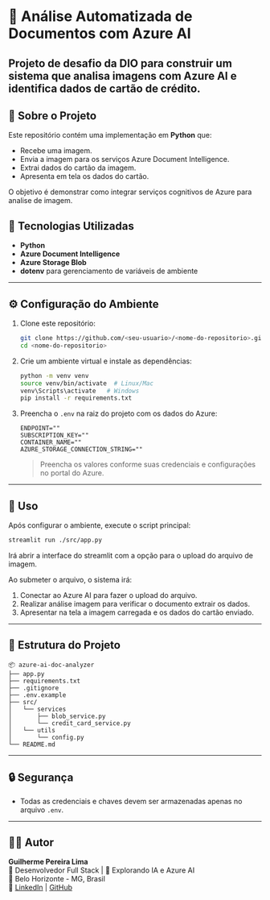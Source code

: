 # 🧠 Análise Automatizada de Documentos com Azure AI

Projeto de desafio da **DIO** para construir um sistema que analisa imagens com Azure AI e identifica dados de cartão de crédito.
---

## 🧾 Sobre o Projeto

Este repositório contém uma implementação em **Python** que:

- Recebe uma imagem.
- Envia a imagem para os serviços Azure Document Intelligence.
- Extrai dados do cartão da imagem.
- Apresenta em tela os dados do cartão.

O objetivo é demonstrar como integrar serviços cognitivos de Azure para analise de imagem.

## 🧩 Tecnologias Utilizadas

- **Python**
- **Azure Document Intelligence**
- **Azure Storage Blob**
- **dotenv** para gerenciamento de variáveis de ambiente

---

## ⚙️ Configuração do Ambiente

1. Clone este repositório:
   ```bash
   git clone https://github.com/<seu-usuario>/<nome-do-repositorio>.git
   cd <nome-do-repositorio>
   ```

2. Crie um ambiente virtual e instale as dependências:
   ```bash
   python -m venv venv
   source venv/bin/activate  # Linux/Mac
   venv\Scripts\activate   # Windows
   pip install -r requirements.txt
   ```

3. Preencha o `.env` na raiz do projeto com os dados do Azure:
   ```env
   ENDPOINT=""
   SUBSCRIPTION_KEY=""
   CONTAINER_NAME=""
   AZURE_STORAGE_CONNECTION_STRING=""
   ```

   > Preencha os valores conforme suas credenciais e configurações no portal do Azure.

---

## 🧠 Uso

Após configurar o ambiente, execute o script principal:

```bash
streamlit run ./src/app.py
```

Irá abrir a interface do streamlit com a opção para o upload do arquivo de imagem.

Ao submeter o arquivo, o sistema irá:

1. Conectar ao Azure AI para fazer o upload do arquivo.
1. Realizar análise imagem para verificar o documento extrair os dados.
3. Apresentar na tela a imagem carregada e os dados do cartão enviado.

---

## 📄 Estrutura do Projeto

```
📦 azure-ai-doc-analyzer
├── app.py
├── requirements.txt
├── .gitignore
├── .env.example
├── src/
│   └── services
│       ├── blob_service.py
│       └── credit_card_service.py
│   └── utils
│       └── config.py
└── README.md
```

---

## 🔒 Segurança

- Todas as credenciais e chaves devem ser armazenadas apenas no arquivo `.env`.
---

## 🧑‍💻 Autor

**Guilherme Pereira Lima**  
💼 Desenvolvedor Full Stack | 🚀 Explorando IA e Azure AI  
📍 Belo Horizonte - MG, Brasil  
🔗 [LinkedIn](https://www.linkedin.com/in/guilherme-lima1602/) | [GitHub](https://github.com/guilhermepl)
